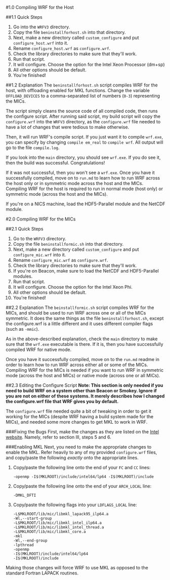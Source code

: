 #1.0 Compiling WRF for the Host

##1.1 Quick Steps
1. Go into the `WRFV3` directory. 
2. Copy the file `beninstallforhost.sh` into that directory.
3. Next, make a new directory called `custom_configure` and put `configure_host.wrf` into it.
4. Rename `configure_host.wrf` as `configure.wrf`.
5. Check the library directories to make sure that they'll work.
6. Run that script.
7. It will configure. Choose the option for the Intel Xeon Processor (dm+sp)
8. All other options should be default.
9. You're finished!

##1.2 Explanation
The `beninstallforhost.sh` script compiles WRF for the host,
with offloading enabled for MKL functions.  Change the variable `OFFLOAD_DEVICES` to 
a comma-separated list of numbers (`0-3`) representing the MICs.

The script simply cleans the source code of all compiled code, then runs the configure script.
After running said script, my build script will copy the `configure.wrf` into the `WRFV3` directory,
as the `configure.wrf` file needed to have a lot of changes that were tedious to make otherwise.

Then, it will run WRF's compile script.  If you just want it to compile `wrf.exe`, you can specify
by changing `compile em_real` to `compile wrf`.  All output will go to the file `compile.log`.

If you look into the `main` directory, you should see `wrf.exe`.  If you do see it, then the build was
successful. Congratulations!

If it was not successful, then you won't see a `wrf.exe`.  Once you have it successfully compiled,
move on to `run.md` to learn how to run WRF across the host only or in symmetric mode across the 
host and the MICs.  Compiling WRF for the host is required to run in normal mode (host only) or 
symmetric mode (across the host and the MICs).

If you're on a NICS machine, load the HDF5-Parallel module and the NetCDF module.

#2.0 Compiling WRF for the MICs

##2.1 Quick Steps
1. Go to the `WRFV3` directory.
2. Copy the file `beninstallformic.sh` into that directory.
3. Next, make a new directory called `custom_configure` and put `configure_mic.wrf` into it.
4. Rename `configure_mic.wrf` as `configure.wrf`.
5. Check the library directories to make sure that they'll work.
6. If you're on Beacon, make sure to load the NetCDF and HDF5-Parallel modules.
6. Run that script.
7. It will configure. Choose the option for the Intel Xeon Phi.
8. All other options should be default.
9. You're finished!

##2.2 Explanation
The `beinstallformic.sh` script compiles WRF for the MICs, and should be used to run WRF across
one or all of the MICs symmetric.  It does the same things as the file `beninstallforhost.sh`,
except the configure.wrf is a little different and it uses different compiler flags (such as `-mmic`).

As in the above-described explanation, check the `main` directory to make sure that the `wrf.exe`
executable is there. If it is, then you have successfully compiled WRF for native mode.

Once you have it successfully compiled, move on to the `run.md` readme in order to learn how to run
WRF across either all or some of the MICs.  Compiling WRF for the MICs is needed if you want to run
WRF in symmetric mode (across the host and MICs) or native mode (across one or all MICs).

##2.3 Editing the Configure Script
**Note: This section is only needed if you need to build WRF on a system other than Beacon or Smokey.
Ignore if you are not on either of these systems.  It merely describes how I changed the configure.wrf
file that WRF gives you by default.**

The `configure.wrf` file needed quite a bit of tweaking in order to get it working for the MICs (despite
WRF having a build system made for the MICs), and needed some more changes to get MKL to work in WRF.

###Fixing the Bugs
First, make the changes as they are listed on the [Intel website](http://software.intel.com/en-us/articles/how-to-get-wrf-running-on-the-intelr-xeon-phitm-coprocessor).  Namely, refer to section III, steps 5 and 6.

###Enabling MKL
Next, you need to make the appropriate changes to enable the MKL.  Refer heavily to any of my provided
`configure.wrf` files, and copy/paste the following *exactly* onto the appropriate lines.

1. Copy/paste the following line onto the end of your `FC` and `CC` lines:
    ```
    -openmp -I$(MKLROOT)/include/intel64/lp64 -I$(MKLROOT)/include
    ```
2. Copy/paste the following line onto the end of your `ARCH_LOCAL` line:
    ```
    -DMKL_DFTI
    ```
3. Copy/paste the following flags into your `LDFLAGS_LOCAL` line:
    ```
    -L$MKLROOT/lib/mic/libmkl_lapack95_ilp64.a 
    -Wl,--start-group  
    -L$MKLROOT/lib/mic/libmkl_intel_ilp64.a 
    -L$MKLROOT/lib/mic/libmkl_intel_thread.a 
    -L$MKLROOT/lib/mic/libmkl_core.a 
    -mkl 
    -Wl,--end-group 
    -lpthread  
    -openmp 
    -I$(MKLROOT)/include/intel64/lp64 
    -I$(MKLROOT)/include
    ```
Making those changes will force WRF to use MKL as opposed to the standard Fortran LAPACK routines.
